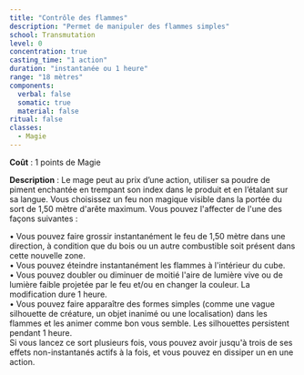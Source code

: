 ```yaml
---
title: "Contrôle des flammes"
description: "Permet de manipuler des flammes simples"
school: Transmutation
level: 0
concentration: true
casting_time: "1 action"
duration: "instantanée ou 1 heure"
range: "18 mètres"
components:
  verbal: false
  somatic: true
  material: false
ritual: false
classes:
  - Magie
---
```

**Coût** : 1 points de Magie  

**Description** : Le mage peut au prix d’une action, utiliser sa poudre de piment enchantée en trempant son index dans le produit et en l’étalant sur sa langue. Vous choisissez un feu non magique visible dans la portée du sort de 1,50 mètre d'arête maximum. Vous pouvez l'affecter de l'une des façons suivantes :  	  

• Vous pouvez faire grossir instantanément le feu de 1,50 mètre dans une direction, à condition que du bois ou un autre combustible soit présent dans cette nouvelle zone.    	 	
• Vous pouvez éteindre instantanément les flammes à l'intérieur du cube. 	  
• Vous pouvez doubler ou diminuer de moitié l'aire de lumière vive ou de lumière faible projetée par le feu et/ou en changer la couleur. La modification dure 1 heure. 	  
• Vous pouvez faire apparaître des formes simples (comme une vague silhouette de créature, un objet inanimé ou une localisation) dans les flammes et les animer comme bon vous semble. Les	 silhouettes persistent pendant 1 heure. 	  
Si vous lancez ce sort plusieurs fois, vous pouvez avoir jusqu'à trois de ses effets non-instantanés actifs à la fois, et vous pouvez en dissiper un en une action.  
